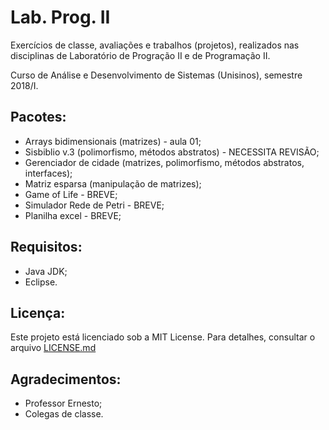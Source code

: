 # Lab. Prog. II

Exercícios de classe, avaliações e trabalhos (projetos), realizados nas disciplinas de Laboratório de Progração II e de Programação II.

Curso de Análise e Desenvolvimento de Sistemas (Unisinos), semestre 2018/I.

## Pacotes:
- Arrays bidimensionais (matrizes) - aula 01;
- Sisbiblio v.3 (polimorfismo, métodos abstratos) - NECESSITA REVISÃO;
- Gerenciador de cidade (matrizes, polimorfismo, métodos abstratos, interfaces);
- Matriz esparsa (manipulação de matrizes);
- Game of Life - BREVE;
- Simulador Rede de Petri - BREVE;
- Planilha excel - BREVE;

## Requisitos:
- Java JDK;
- Eclipse.

## Licença:
Este projeto está licenciado sob a MIT License. Para detalhes, consultar o arquivo [LICENSE.md](LICENSE.md)  

## Agradecimentos:
- Professor Ernesto;
- Colegas de classe.
